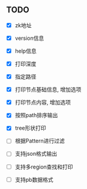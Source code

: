 ## TODO
- [x] zk地址
- [x] version信息
- [x] help信息
- [x] 打印深度
- [x] 指定路径
- [x] 打印节点基础信息, 增加选项
- [x] 打印节点内容, 增加选项
- [x] 按照path排序输出
- [x] tree形状打印
- [ ] 根据Pattern进行过滤
- [ ] 支持json格式输出
- [ ] 支持多region查找和打印
- [ ] 支持pb数据格式

